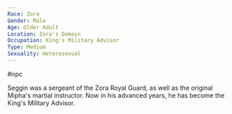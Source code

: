 ```yaml
---
Race: Zora
Gender: Male
Age: Older Adult
Location: Zora's Domain
Occupation: King's Military Advisor
Type: Medium
Sexuality: Heterosexual
---
```

 #npc 

Seggin was a sergeant of the Zora Royal Guard, as well as the original Mipha's martial instructor. Now in his advanced years, he has become the King's Military Advisor.
